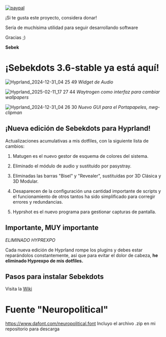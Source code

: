 [![paypal](https://www.paypalobjects.com/en_US/i/btn/btn_donateCC_LG.gif)](https://paypal.me/hyprsebek?country.x=TT&locale.x=en_US)

¡Si te gusta este proyecto, considera donar!

Sería de muchísima utilidad para seguir desarrollando software

Gracias ;)

**Sebek**

# ¡Sebekdots 3.6-stable ya está aquí!

![Hyprland_2024-12-31_04 25 49](https://github.com/user-attachments/assets/0169a992-291a-4129-a1a4-a2b95537babc)
_Widget de Audio_

![Hyprland_2025-02-11_17 27 44](https://github.com/user-attachments/assets/78a6b445-717c-472a-acb6-6b3e10dc4a04)
_Waytrogen como interfaz para cambiar wallpapers_

![Hyprland_2024-12-31_04 26 30](https://github.com/user-attachments/assets/dc6f5b18-488d-43ee-9ff8-28783643e757)
_Nuevo GUI para el Portapapeles, nwg-clipman_

## ¡Nueva edición de Sebekdots para Hyprland!

Actualizaciones acumulativas a mis dotfiles, con la siguiente lista de cambios:

1. Matugen es el nuevo gestor de esquema de colores del sistema.

2. Eliminado el módulo de audio y sustituido por pasystray.

3. Eliminadas las barras "Bisel" y "Revealer", sustituidas por 3D Clásica y 3D Modular.

4. Desaparecen de la configuración una cantidad importante de scripts y el funcionamiento de otros tantos ha sido simplificado para corregir errores y redundancias.

5. Hyprshot es el nuevo programa para gestionar capturas de pantalla. 

## Importante, MUY importante

*ELIMINADO HYPREXPO*

Cada nueva edición de Hyprland rompe los plugins y debes estar reparándolos constantemente, así que para evitar el dolor de cabeza, **he eliminado Hyprexpo de mis dotfiles.**

## Pasos para instalar Sebekdots

Visita la [Wiki](https://github.com/andrewsebek/Sebekdots/wiki)

# Fuente "Neuropolitical"

https://www.dafont.com/neuropolitical.font 
Incluyo el archivo .zip en mi repositorio para descarga
